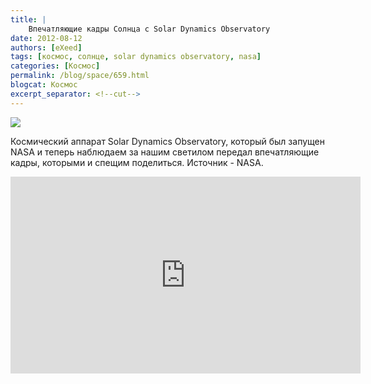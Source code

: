```yaml
---
title: |
    Впечатляющие кадры Солнца с Solar Dynamics Observatory
date: 2012-08-12
authors: [eXeed]
tags: [космос, солнце, solar dynamics observatory, nasa]
categories: [Космос]
permalink: /blog/space/659.html
blogcat: Космос
excerpt_separator: <!--cut-->
---
```



![](http://itw66.ru/uploads/images/00/00/03/2012/08/12/6e6f61.jpg)


Космический аппарат Solar Dynamics Observatory, который был запущен NASA и теперь наблюдаем за нашим светилом передал впечатляющие кадры, которыми и спещим поделиться. Источник - NASA.

<iframe width="560" height="315" src="http://www.youtube.com/embed/9Tjb5JvCB4s" frameborder="0" allowfullscreen></iframe>
